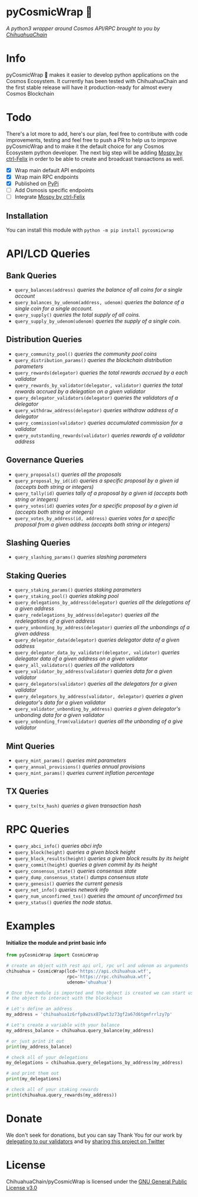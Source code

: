 # pyCosmicWrap 🌯
_A python3 wrapper around Cosmos API/RPC brought to you by [ChihuahuaChain](https://chihuahua.wtf)_

# Info
pyCosmicWrap 🌯 makes it easier to develop python applications on the Cosmos Ecosystem.
It currently has been tested with ChihuahuaChain and the first stable release will have it production-ready for almost every Cosmos Blockchain

# Todo
There's a lot more to add, here's our plan, feel free to contribute with code improvements, testing and feel free to push a PR to help us to improve pyCosmicWrap and to make it the default choice for any Cosmos Ecosystem python developer. The next big step will be adding [Mospy by ctrl-Felix](https://github.com/ctrl-Felix/mospy) in order to be able to create and broadcast transactions as well.

- [x] Wrap main default API endpoints
- [x] Wrap main RPC endpoints
- [x] Published on [PyPi](https://pypi.org/project/pyCosmicWrap/) 
- [ ] Add Osmosis specific endpoints
- [ ] Integrate [Mospy by ctrl-Felix](https://github.com/ctrl-Felix/mospy)

## Installation

You can install this module with
`python -m pip install pycosmicwrap`

# API/LCD Queries

## Bank Queries
- `query_balances(address)` _queries the balance of all coins for a single account_
- `query_balances_by_udenom(address, udenom)` _queries the balance of a single coin for a single account._
- `query_supply()` _queries the total supply of all coins._
- `query_supply_by_udenom(udenom)` _queries the supply of a single coin._

## Distribution Queries
- `query_community_pool()` _queries the community pool coins_
- `query_distribution_params()` _queries the blockchain distribution parameters_
- `query_rewards(delegator)` _queries the total rewards accrued by a each validator_
- `query_rewards_by_validator(delegator, validator)` _queries the total rewards accrued by a delegation on a given validator_
- `query_delegator_validators(delegator)` _queries the validators of a delegator_
- `query_withdraw_address(delegator)` _queries withdraw address of a delegator_
- `query_commission(validator)` _queries accumulated commission for a validator_
- `query_outstanding_rewards(validator)` _queries rewards of a validator address_

## Governance Queries
- `query_proposals()` _queries all the proposals_
- `query_proposal_by_id(id)` _queries a specific proposal by a given id (accepts both string or integers)_
- `query_tally(id)` _queries tally of a proposal by a given id (accepts both string or integers)_
- `query_votes(id)` _queries votes for a specific proposal by a given id (accepts both string or integers)_
- `query_votes_by_address(id, address)` _queries votes for a specific proposal from a given address (accepts both string or integers)_

## Slashing Queries
- `query_slashing_params()` _queries slashing parameters_

## Staking Queries
- `query_staking_params()` _queries staking parameters_
- `query_staking_pool()` _queries staking pool_
- `query_delegations_by_address(delegator)` _queries all the delegations of a given address_
- `query_redelegations_by_address(delegator)` _queries all the redelegations of a given address_
- `query_unbonding_by_address(delegator)` _queries all the unbondings of a given address_
- `query_delegator_data(delegator)` _queries delegator data of a given address_
- `query_delegator_data_by_validator(delegator, validator)` _queries delegator data of a given address on a given validator_
- `query_all_validators()` _queries all the validators_
- `query_validator_by_address(validator)` _queries data for a given validator_
- `query_delegators(validator)` _queries all the delegators for a given validator_
- `query_delegators_by_address(validator, delegator)` _queries a given delegator's data for a given validator_
- `query_validator_unbonding_by_address)` _queries a given delegator's unbonding data for a given validator_
- `query_unbonding_from(validator)` _queries all the unbonding of a give validator_

## Mint Queries
- `query_mint_params()` _queries mint parameters_
- `query_annual_provisions()` _queries annual provisions_
- `query_mint_params()` _queries current inflation percentage_

## TX Queries
- `query_tx(tx_hash)` _queries a given transaction hash_

# RPC Queries

- `query_abci_info()` _queries abci info_
- `query_block(height)` _queries a given block height_
- `query_block_results(height)` _queries a given block results by its height_
- `query_commit(height)` _queries a given commit by its height_
- `query_consensus_state()` _queries consensus state_
- `query_dump_consensus_state()` _dumps consensus state_
- `query_genesis()` _queries the current genesis_
- `query_net_info()` _queries network info_
- `query_num_unconfirmed_txs()` _queries the amount of unconfirmed txs_
- `query_status()` _queries the node status._



# Examples

#### Initialize the module and print basic info
```python
from pyCosmicWrap import CosmicWrap

# create an object with rest api url, rpc url and udenom as arguments
chihuahua = CosmicWrap(lcd='https://api.chihuahua.wtf',
                       rpc='https://rpc.chihuahua.wtf',
                       udenom='uhuahua')

# Once the module is imported and the object is created we can start using
# the object to interact with the blockchain

# Let's define an address
my_address = 'chihuahua1z6rfp8wzsx87pwt3z73gf2a67d6tgmfrrlzy7p'

# Let's create a variable with your balance
my_address_balance = chihuahua.query_balance(my_address)

# or just print it out
print(my_address_balance)

# check all of your delegations
my_delegations = chihuahua.query_delegations_by_address(my_address)

# and print them out
print(my_delegations)

# check all of your staking rewards
print(chihuahua.query_rewards(my_address))

```


# Donate
We don't seek for donations, but you can say Thank You for our work by [delegating to our validators](https://delegate.chihuahua.wtf) and by [sharing this project on Twitter](https://twitter.com/intent/tweet?text=Check%20out%20%23pyCosmicWrap%20%F0%9F%8C%AF%20by%20%40ChihuahuaChain%20-%20A%20%23python%20wrapper%20for%20%40cosmos%20on%20https%3A//github.com/ChihuahuaChain/pyCosmicWrap%20%23HUAHUA%20%23Chihuahua%20%23WOOF%0A)

# License
ChihuahuaChain/pyCosmicWrap is licensed under the [GNU General Public License v3.0](https://choosealicense.com/licenses/gpl-3.0/)
